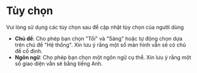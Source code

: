# **Tùy chọn**

Vui lòng sử dụng các tùy chọn sau để cập nhật tùy chọn của người dùng
- **Chủ đề**: Cho phép bạn chọn "Tối" và "Sáng" hoặc tự động chọn dựa trên chủ đề "Hệ thống". Xin lưu ý rằng một số màn hình vẫn sẽ có chủ đề cố định.
- **Ngôn ngữ**: Cho phép bạn chọn một ngôn ngữ cụ thể. Xin lưu ý rằng một số giao diện vẫn sẽ bằng tiếng Anh.
